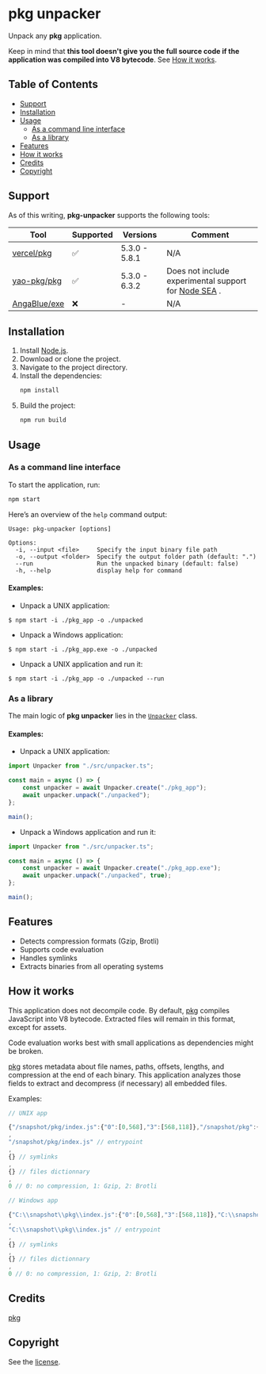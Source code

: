 # pkg unpacker

Unpack any **pkg** application.

Keep in mind that **this tool doesn't give you the full source code if the application was compiled into V8 bytecode**. See [How it works](#how-it-works).

## Table of Contents

-   [Support](#support)
-   [Installation](#installation)
-   [Usage](#usage)
    -   [As a command line interface](#as-a-command-line-interface)
    -   [As a library](#as-a-library)
-   [Features](#features)
-   [How it works](#how-it-works)
-   [Credits](#credits)
-   [Copyright](#copyright)

## Support

As of this writing, **pkg-unpacker** supports the following tools:

| Tool                                            | Supported | Versions      | Comment                                                                                                            |
| ----------------------------------------------- | --------- | ------------- | ------------------------------------------------------------------------------------------------------------------ |
| [vercel/pkg](https://github.com/vercel/pkg)     | ✅        | 5.3.0 - 5.8.1 | N/A                                                                                                                |
| [yao-pkg/pkg](https://github.com/yao-pkg/pkg)   | ✅        | 5.3.0 - 6.3.2 | Does not include experimental support for [Node SEA](https://nodejs.org/api/single-executable-applications.html) . |
| [AngaBlue/exe](https://github.com/AngaBlue/exe) | ❌        | -             | N/A                                                                                                                |

## Installation

1. Install [Node.js](https://nodejs.org/).
2. Download or clone the project.
3. Navigate to the project directory.
4. Install the dependencies:
    ```sh
    npm install
    ```
5. Build the project:
    ```sh
    npm run build
    ```

## Usage

### As a command line interface

To start the application, run:

```sh
npm start
```

Here’s an overview of the `help` command output:

```console
Usage: pkg-unpacker [options]

Options:
  -i, --input <file>     Specify the input binary file path
  -o, --output <folder>  Specify the output folder path (default: ".")
  --run                  Run the unpacked binary (default: false)
  -h, --help             display help for command
```

#### Examples:

-   Unpack a UNIX application:

```console
$ npm start -i ./pkg_app -o ./unpacked
```

-   Unpack a Windows application:

```console
$ npm start -i ./pkg_app.exe -o ./unpacked
```

-   Unpack a UNIX application and run it:

```console
$ npm start -i ./pkg_app -o ./unpacked --run
```

### As a library

The main logic of **pkg unpacker** lies in the [`Unpacker`](./src/unpacker.ts) class.

#### Examples:

-   Unpack a UNIX application:

```ts
import Unpacker from "./src/unpacker.ts";

const main = async () => {
    const unpacker = await Unpacker.create("./pkg_app");
    await unpacker.unpack("./unpacked");
};

main();
```

-   Unpack a Windows application and run it:

```ts
import Unpacker from "./src/unpacker.ts";

const main = async () => {
    const unpacker = await Unpacker.create("./pkg_app.exe");
    await unpacker.unpack("./unpacked", true);
};

main();
```

## Features

-   Detects compression formats (Gzip, Brotli)
-   Supports code evaluation
-   Handles symlinks
-   Extracts binaries from all operating systems

## How it works

This application does not decompile code. By default, [pkg](https://github.com/vercel/pkg) compiles JavaScript into V8 bytecode. Extracted files will remain in this format, except for assets.

Code evaluation works best with small applications as dependencies might be broken.

[pkg](https://github.com/vercel/pkg) stores metadata about file names, paths, offsets, lengths, and compression at the end of each binary. This application analyzes those fields to extract and decompress (if necessary) all embedded files.

Examples:

```js
// UNIX app

{"/snapshot/pkg/index.js":{"0":[0,568],"3":[568,118]},"/snapshot/pkg":{"2":[686,12],"3":[698,117]},"/snapshot":{"2":[815,7],"3":[822,117]}} // virtual file system
,
"/snapshot/pkg/index.js" // entrypoint
,
{} // symlinks
,
{} // files dictionnary
,
0 // 0: no compression, 1: Gzip, 2: Brotli
```

```js
// Windows app

{"C:\\snapshot\\pkg\\index.js":{"0":[0,568],"3":[568,118]},"C:\\snapshot\\pkg":{"2":[686,12],"3":[698,117]},"C:\\snapshot":{"2":[815,7],"3":[822,117]}} // virtual file system
,
"C:\\snapshot\\pkg\\index.js" // entrypoint
,
{} // symlinks
,
{} // files dictionnary
,
0 // 0: no compression, 1: Gzip, 2: Brotli
```

## Credits

[pkg](https://github.com/vercel/pkg)

## Copyright

See the [license](/LICENSE).
